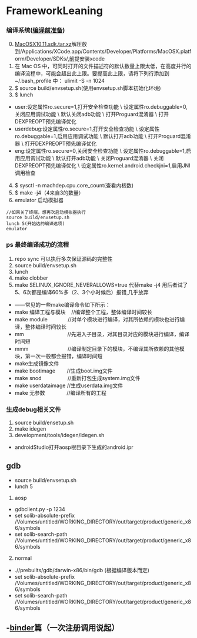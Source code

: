 # FrameworkLeaning
### 编译系统([编译前准备](https://juejin.im/post/5da29dc9f265da5b633cdc8e))
0. [MacOSX10.11.sdk.tar.xz](MacOSX10.11.sdk.tar.xz)解压放到/Applications/XCode.app/Contents/Developer/Platforms/MacOSX.platform/Developer/SDKs/,前提安装xcode
1. 在 Mac OS 中，可同时打开的文件描述符的默认数量上限太低，在高度并行的编译流程中，可能会超出此上限。要提高此上限，请将下列行添加到 ~/.bash_profile 中：
ulimit -S -n 1024
2. $ source build/envsetup.sh(使用envsetup.sh脚本初始化环境)
3. $ lunch 
- user:设定属性ro.secure=1,打开安全检查功能 \ 设定属性ro.debuggable=0,关闭应用调试功能 \ 默认关闭adb功能 \ 打开Proguard混淆器 \ 打开DEXPREOPT预先编译优化	
- userdebug:设定属性ro.secure=1,打开安全检查功能 \ 设定属性ro.debuggable=1,启用应用调试功能 \ 默认打开adb功能 \ 打开Proguard混淆器 \ 打开DEXPREOPT预先编译优化	
- eng:设定属性ro.secure=0,关闭安全检查功能 \ 设定属性ro.debuggable=1,启用应用调试功能 \ 默认打开adb功能 \ 关闭Proguard混淆器 \ 关闭DEXPREOPT预先编译优化	\ 设定属性ro.kernel.android.checkjni=1,启用JNI调用检查

4. $ sysctl -n machdep.cpu.core_count(查看内核数)
5. $ make -j4（4来自3的数量）
6. emulator 启动模拟器
```
//如果关了终端，想再次启动模拟器执行
source build/envsetup.sh
lunch 5(开始选的编译选项)
emulator
```

### ps 最终编译成功的流程
1. repo sync 可以执行多次保证源码的完整性
2. source build/envsetup.sh
3. lunch
4. make clobber
5. make SELINUX_IGNORE_NEVERALLOWS=true 代替make -j4 用后者试了5、6次都是编译60%多（2、3个小时候后）报错,几乎放弃
- ——常见的一些make编译命令如下所示：
- make 编译工程与模块    //编译整个工程，整体编译时间较长
- make module              //对单个模块进行编译，对其所依赖的模块也进行编译，整体编译时间较长
- mm                              //先进入子目录，对其目录对应的模块进行编译，编译时间短
- mmm                           //编译制定目录下的模块，不编译其所依赖的其他模块，第一次一般都会报错，编译时间短
- make生成镜像文件
- make bootimage        //生成boot.img文件
- make snod                  //重新打包生成system.img文件
- make userdataimage //生成userdata.img文件
- make 无参数               //编译所有的工程

### 生成debug相关文件
1. source build/ensetup.sh  
2. make idegen
3. development/tools/idegen/idegen.sh
- androidStudio打开aosp根目录下生成的android.ipr

## gdb
- source build/envsetup.sh
- lunch 5
1. aosp
- gdbclient.py -p 1234
- set solib-absolute-prefix /Volumes/untitled/WORKING_DIRECTORY/out/target/product/generic_x86/symbols
- set solib-search-path /Volumes/untitled/WORKING_DIRECTORY/out/target/product/generic_x86/symbols
2. normal
- .//prebuilts/gdb/darwin-x86/bin/gdb (根据编译版本而定)
- set solib-absolute-prefix /Volumes/untitled/WORKING_DIRECTORY/out/target/product/generic_x86/symbols
- set solib-search-path /Volumes/untitled/WORKING_DIRECTORY/out/target/product/generic_x86/symbols

## -[binder](BINDER_README.md)篇（一次注册调用说起）
